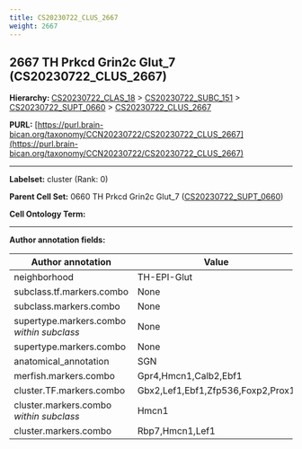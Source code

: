 ```yaml
---
title: CS20230722_CLUS_2667
weight: 2667
---
```

## 2667 TH Prkcd Grin2c Glut_7 (CS20230722_CLUS_2667)
<b>Hierarchy: </b>
[CS20230722_CLAS_18](../CS20230722_CLAS_18) >
[CS20230722_SUBC_151](../CS20230722_SUBC_151) >
[CS20230722_SUPT_0660](../CS20230722_SUPT_0660) >
[CS20230722_CLUS_2667](../CS20230722_CLUS_2667)

**PURL:** [https://purl.brain-bican.org/taxonomy/CCN20230722/CS20230722_CLUS_2667](https://purl.brain-bican.org/taxonomy/CCN20230722/CS20230722_CLUS_2667)

---


**Labelset:** cluster (Rank: 0)

**Parent Cell Set:** 0660 TH Prkcd Grin2c Glut_7 ([CS20230722_SUPT_0660](../CS20230722_SUPT_0660))



**Cell Ontology Term:** 

[MARKER GENES.]: #


---

[TRANSFERRED ANNOTATIONS.]: #


[AUTHOR ANNOTATION FIELDS.]: #


**Author annotation fields:**

| Author annotation | Value |
|-------------------|-------|
|neighborhood|TH-EPI-Glut|
|subclass.tf.markers.combo|None|
|subclass.markers.combo|None|
|supertype.markers.combo _within subclass_|None|
|supertype.markers.combo|None|
|anatomical_annotation|SGN|
|merfish.markers.combo|Gpr4,Hmcn1,Calb2,Ebf1|
|cluster.TF.markers.combo|Gbx2,Lef1,Ebf1,Zfp536,Foxp2,Prox1|
|cluster.markers.combo _within subclass_|Hmcn1|
|cluster.markers.combo|Rbp7,Hmcn1,Lef1|
